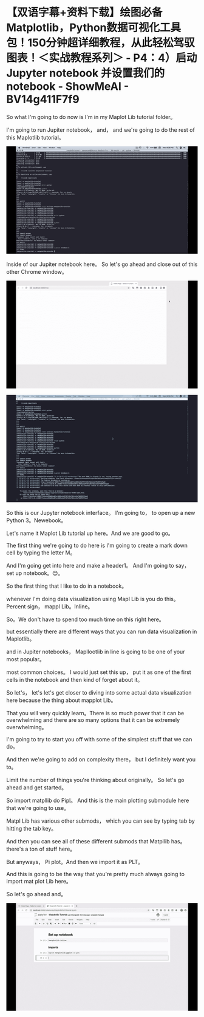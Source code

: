 # 【双语字幕+资料下载】绘图必备Matplotlib，Python数据可视化工具包！150分钟超详细教程，从此轻松驾驭图表！＜实战教程系列＞ - P4：4）启动 Jupyter notebook 并设置我们的 notebook - ShowMeAI - BV14g411F7f9

So what I'm going to do now is I'm in my Maplot Lib tutorial folder。

 I'm going to run Jupiter notebook， and， and we're going to do the rest of this Maplotlib tutorial。



![](img/892da33aad000f8edbbf075405535965_1.png)

Inside of our Jupiter notebook here。 So let's go ahead and close out of this other Chrome window。



![](img/892da33aad000f8edbbf075405535965_3.png)

![](img/892da33aad000f8edbbf075405535965_4.png)

So this is our Jupyter notebook interface。 I'm going to， to open up a new Python 3。Newebook。

Let's name it Maplot Lib tutorial up here。And we are good to go。

 The first thing we're going to do here is I'm going to create a mark down cell by typing the letter M。

 And I'm going get into here and make a header1。 And I'm going to say， set up notebook。😊。

So the first thing that I like to do in a notebook。

 whenever I'm doing data visualization using Mapl Lib is you do this。Percent sign， mappl Lib。Inline。

So。We don't have to spend too much time on this right here。

 but essentially there are different ways that you can run data visualization in Maplotlib。

 and in Jupiter notebooks， Mapllootlib in line is going to be one of your most popular。

 most common choices。 I would just set this up， put it as one of the first cells in the notebook and then kind of forget about it。

So let's， let's let's get closer to diving into some actual data visualization here because the thing about mapplot Lib。

That you will very quickly learn。There is so much power that it can be overwhelming and there are so many options that it can be extremely overwhelming。

I'm going to try to start you off with some of the simplest stuff that we can do。

 And then we're going to add on complexity there， but I definitely want you to。

Limit the number of things you're thinking about originally。 So let's go ahead and get started。

 So import matpllib do Pipl。 And this is the main plotting submodule here that we're going to use。

 Matpl Lib has various other submods， which you can see by typing tab by hitting the tab key。

 And then you can see all of these different submods that Matpllib has。 there's a ton of stuff here。

 But anyways， Pi plot。And then we import it as PLT。

And this is going to be the way that you're pretty much always going to import mat plot Lib here。

 So let's go ahead and。

![](img/892da33aad000f8edbbf075405535965_6.png)